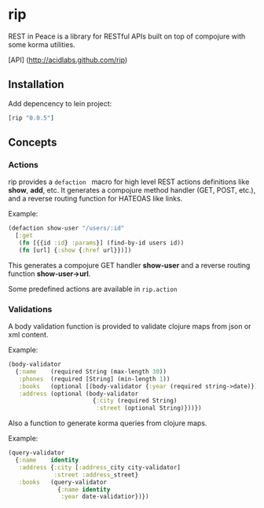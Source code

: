 rip
===

REST in Peace is a library for RESTful APIs built on top of compojure with some korma utilities.

[API] (http://acidlabs.github.com/rip)

## Installation

Add depencency to lein project:

```clj
[rip "0.0.5"]
```

## Concepts

### Actions
rip provides a ```defaction ``` macro for high level REST actions definitions like **show**, **add**, etc.
It generates a compojure method handler (GET, POST, etc.), and a reverse routing function for HATEOAS like links.

Example:
```clj
(defaction show-user "/users/:id" 
  [:get
   (fn [{{id :id} :params}] (find-by-id users id))
   (fn [url] {:show {:href url}})])
```
This generates a compojure GET handler **show-user** and a reverse routing function **show-user->url**.

Some predefined actions are available in ```rip.action```

### Validations

A body validation function is provided to validate clojure maps from json or xml content.

Example:
```clj
(body-validator
  {:name    (required String (max-length 30))
   :phones  (required [String] (min-length 1))
   :books   (optional [(body-validator {:year (required string->date)})])
   :address (optional (body-validator
                        {:city (required String)
                         :street (optional String)}))})
```
Also a function to generate korma queries from clojure maps.

Example:
```clj
(query-validator
  {:name    identity
   :address {:city [:address_city city-validator]
             :street :address_street}
   :books   (query-validator
              {:name identity
               :year date-validatior})})
```
